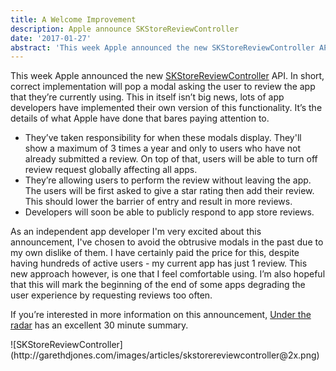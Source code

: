 ```yaml
---
title: A Welcome Improvement
description: Apple announce SKStoreReviewController
date: '2017-01-27'
abstract: 'This week Apple announced the new SKStoreReviewController API. In short, correct implementation will pop a modal asking the user to review the app that they’re currently using. This in itself isn’t big news, lots of app developers have implemented their own version of this functionality. It’s the details of what Apple have done that bares paying attention to.'
---
```


This week Apple announced the new [SKStoreReviewController](https://developer.apple.com/reference/storekit/skstorereviewcontroller') API. In short, correct implementation will pop a modal asking the user to review the app that they’re currently using. This in itself isn’t big news, lots of app developers have implemented their own version of this functionality. It’s the details of what Apple have done that bares paying attention to.

- They’ve taken responsibility for when these modals display. They'll show a maximum of 3 times a year and only to users who have not already submitted a review. On top of that, users will be able to turn off review request globally affecting all apps.
- They’re allowing users to perform the review without leaving the app. The users will be first asked to give a star rating then add their review. This should lower the barrier of entry and result in more reviews.
- Developers will soon be able to publicly respond to app store reviews.

As an independent app developer I'm very excited about this announcement, I've chosen to avoid the obtrusive modals in the past due to my own dislike of them. I have certainly paid the price for this, despite having hundreds of active users - my current app has just 1 review. This new approach however, is one that I feel comfortable using. I’m also hopeful that this will mark the beginning of the end of some apps degrading the user experience by requesting reviews too often.

If you’re interested in more information on this announcement, [Under the radar]('https://www.relay.fm/radar/64') has an excellent 30 minute summary.

<div class='centred'>
    ![SKStoreReviewController](http://garethdjones.com/images/articles/skstorereviewcontroller@2x.png)
</div>
